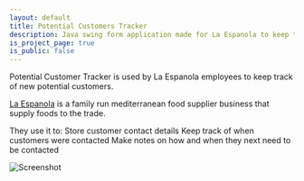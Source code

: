 ```yaml
---
layout: default
title: Potential Customers Tracker
description: Java swing form application made for La Espanola to keep track of new potential customers
is_project_page: true
is_public: false
---
```


Potential Customer Tracker is used by La Espanola employees to keep track of new potential customers.  

[La Espanola](https://laespanola.co.uk/) is a family run mediterranean food supplier business that supply foods to the trade.  

They use it to:
Store customer contact details
Keep track of when customers were contacted
Make notes on how and when they next need to be contacted

![Screenshot](link)

